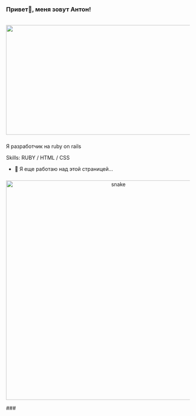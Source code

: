 ### Привет👋, меня зовут Антон!
<br clear="both">

<div align="center">
  <img height="300" width="600" src="https://github.com/kasalava/kasalava/blob/main/dance-tom-loki.gif"  />
</div>

###

Я разработчик на ruby on rails

Skills: RUBY / HTML / CSS

- 🔭 Я еще работаю над этой страницей...

###
<p align="center">
 <img width="600" src="assets/github-snake.svg" alt="snake"/>
</p>
###
 


